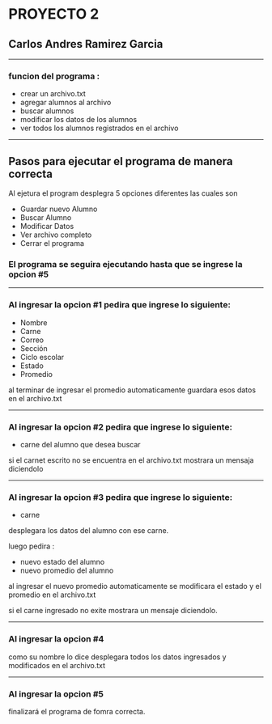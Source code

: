 # PROYECTO 2
## Carlos Andres Ramirez Garcia 
---
### funcion del programa :
+ crear un archivo.txt 
+ agregar alumnos al archivo
+ buscar alumnos
+ modificar los datos de los alumnos
+ ver todos los alumnos registrados en el archivo
---
## Pasos para ejecutar el programa de manera correcta
Al ejetura el program desplegra 5 opciones diferentes las cuales son

+ Guardar nuevo Alumno
+ Buscar Alumno
+ Modificar Datos
+ Ver archivo completo
+ Cerrar el programa

### El programa se seguira ejecutando hasta que se ingrese la opcion #5
---
### Al ingresar la opcion #1 pedira que ingrese lo siguiente:
+ Nombre
+ Carne
+ Correo
+ Sección
+ Ciclo escolar
+ Estado 
+ Promedio 

al terminar de ingresar el promedio automaticamente guardara esos datos en el archivo.txt

---
### Al ingresar la opcion #2 pedira que ingrese lo siguiente:
+ carne del alumno que desea buscar 

si el carnet escrito no se encuentra en el archivo.txt mostrara un mensaja diciendolo

---
### Al ingresar la opcion #3 pedira que ingrese lo siguiente:
+ carne

desplegara los datos del alumno con ese carne.

luego pedira :
+ nuevo estado del alumno
+ nuevo promedio del alumno

al ingresar el nuevo promedio automaticamente se modificara el estado y el promedio en el archivo.txt

si el carne ingresado no exite mostrara un mensaje diciendolo.

---
### Al ingresar la opcion #4 
como su nombre lo dice desplegara todos los datos ingresados y modificados en el archivo.txt

---
### Al ingresar la opcion #5
finalizará el programa de fomra correcta.
